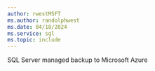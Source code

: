 ```yaml
---
author: rwestMSFT
ms.author: randolphwest
ms.date: 04/18/2024
ms.service: sql
ms.topic: include
---
```

 SQL Server managed backup to Microsoft Azure 
